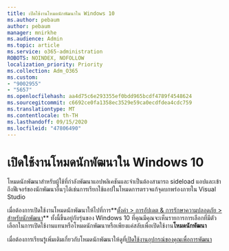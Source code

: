 ```yaml
---
title: เปิดใช้งานโหมดนักพัฒนาใน Windows 10
ms.author: pebaum
author: pebaum
manager: mnirkhe
ms.audience: Admin
ms.topic: article
ms.service: o365-administration
ROBOTS: NOINDEX, NOFOLLOW
localization_priority: Priority
ms.collection: Adm_O365
ms.custom:
- "9002955"
- "5657"
ms.openlocfilehash: aa4d75c6e293355ef0bdd965bcdf4789f4548624
ms.sourcegitcommit: c6692ce0fa1358ec3529e59ca0ecdfdea4cdc759
ms.translationtype: MT
ms.contentlocale: th-TH
ms.lasthandoff: 09/15/2020
ms.locfileid: "47806490"
---
```

# <a name="enable-developer-mode-in-windows-10"></a>เปิดใช้งานโหมดนักพัฒนาใน Windows 10

โหมดนักพัฒนาสำหรับผู้ใช้ที่กำลังพัฒนาแอปพลิเคชันและจำเป็นต้องสามารถ sideload แอปและเข้าถึงฟีเจอร์ของนักพัฒนาอื่นๆได้เช่นการเรียกใช้แอปในโหมดการตรวจแก้จุดบกพร่องภายใน Visual Studio

เมื่อต้องการเปิดใช้งานโหมดนักพัฒนาให้ไปที่การ**[ตั้งค่า > การอัปเดต & การรักษาความปลอดภัย > สำหรับนักพัฒนา](ms-settings:developers?activationSource=GetHelp)** ทั้งนี้ขึ้นอยู่กับรุ่นของ Windows 10 ที่คุณมีคุณจะเห็นรายการการเลือกที่มีตัวเลือกในการเปิดใช้งานแทนหรือโหมดนักพัฒนาหรือเพียงแค่สลับเพื่อเปิดใช้งาน**โหมดนักพัฒนา**

เมื่อต้องการเรียนรู้เพิ่มเติมเกี่ยวกับโหมดนักพัฒนาให้ดูที่[เปิดใช้งานอุปกรณ์ของคุณเพื่อการพัฒนา](https://docs.microsoft.com/windows/uwp/get-started/enable-your-device-for-development)
